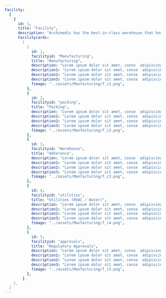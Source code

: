 ```yaml
---
Facility:
  [
    {
      id: 1,
      title: "Facility",
      description: "Archimedis has the best-in-class warehouse that houses well-defined systems and processes. The purity and smooth transfer of material are ensured through three important systems Quarantine,temperature and Humidity Control & Dispensing",
      Facilitycards:
        [
          {
            id: 1,
            facilityid: "Manufacturing",
            title: "Manufacturing",
            description: "Lorem ipsum dolor sit amet, conse  adipiscing elit, Lorem ipsum dolor sit amet, conse  adipiscing elit, Lorem ipsum dolor sit amet, conse  adipiscing elit.",
            description1: "Lorem ipsum dolor sit amet, conse  adipiscing elit.",
            description2: "Lorem ipsum dolor sit amet, conse  adipiscing elit.",
            description3: "Lorem ipsum dolor sit amet, conse  adipiscing elit.",
            fimage: "../assets/Manfacturing/f_c1.png",
          },
          {
            id: 2,
            facilityid: "packing",
            title: "Packing",
            description: "Lorem ipsum dolor sit amet, conse  adipiscing elit, Lorem ipsum dolor sit amet, conse  adipiscing elit, Lorem ipsum dolor sit amet, conse  adipiscing elit.",
            description1: "Lorem ipsum dolor sit amet, conse  adipiscing elit.",
            description2: "Lorem ipsum dolor sit amet, conse  adipiscing elit.",
            description3: "Lorem ipsum dolor sit amet, conse  adipiscing elit.",
            fimage: "../assets/Manfacturing/f_c2.png",
          },
          {
            id: 3,
            facilityid: "Warehouse",
            title: "Adherence",
            description: "Lorem ipsum dolor sit amet, conse  adipiscing elit, Lorem ipsum dolor sit amet, conse  adipiscing elit, Lorem ipsum dolor sit amet, conse  adipiscing elit.",
            description1: "Lorem ipsum dolor sit amet, conse  adipiscing elit.",
            description2: "Lorem ipsum dolor sit amet, conse  adipiscing elit.",
            description3: "Lorem ipsum dolor sit amet, conse  adipiscing elit.",
            fimage: "../assets/Manfacturing/f_c3.png",
          },
          {
            id: 4,
            facilityid: "utilities",
            title: "Utilities (HVAC / Water)",
            description: "Lorem ipsum dolor sit amet, conse  adipiscing elit, Lorem ipsum dolor sit amet, conse  adipiscing elit, Lorem ipsum dolor sit amet, conse  adipiscing elit.",
            description1: "Lorem ipsum dolor sit amet, conse  adipiscing elit.",
            description2: "Lorem ipsum dolor sit amet, conse  adipiscing elit.",
            description3: "Lorem ipsum dolor sit amet, conse  adipiscing elit.",
            fimage: "../assets/Manfacturing/f_c4.png",
          },
          {
            id: 5,
            facilityid: "approvals",
            title: "Regulatory Approvals",
            description: "Lorem ipsum dolor sit amet, conse  adipiscing elit, Lorem ipsum dolor sit amet, conse  adipiscing elit, Lorem ipsum dolor sit amet, conse  adipiscing elit.",
            description1: "Lorem ipsum dolor sit amet, conse  adipiscing elit.",
            description2: "Lorem ipsum dolor sit amet, conse  adipiscing elit.",
            description3: "Lorem ipsum dolor sit amet, conse  adipiscing elit.",
            fimage: "../assets/Manfacturing/f_c5.png",
          },
        ],
    },
  ]
---
```

